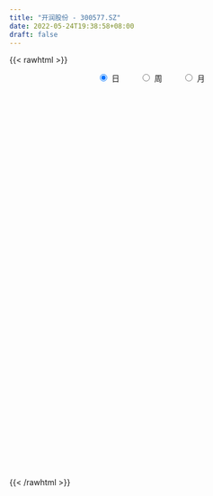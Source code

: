 ```yaml
---
title: "开润股份 - 300577.SZ"
date: 2022-05-24T19:38:58+08:00
draft: false
---
```

{{< rawhtml >}}
    <div style="text-align: center">
        <label style="padding: 1rem;"><input style="margin-right: .5rem" type="radio" name="period" value="D" checked onclick="period_change(this)">日</label>
        <label style="padding: 1rem;"><input style="margin-right: .5rem" type="radio" name="period" value="W" onclick="period_change(this)">周</label>
        <label style="padding: 1rem;"><input style="margin-right: .5rem" type="radio" name="period" value="M" onclick="period_change(this)">月</label>
    </div>
    <div id="chart" style="height: 700px;"></div> 
    <script type="text/javascript">
        const D_v = [7585.06,8819.28,12344.13,5731.2,8320.48,6552.4,7723.84,26641.29,33311.44,31618.81,19187.07,8111.61,7993.0,8360.25,9057.4,11951.02,8321.95,9959.53,5093.99,10176.5,8774.63,9589.0,7916.73,10916.17,7149.0,8002.38,13634.0,14962.74,9246.68,10042.72,14344.0,9645.78,11773.44,8401.17,7642.56,5463.0,6224.14,6938.27,7669.72,9024.32,7243.95,10447.21,14120.8,11384.78,27806.47,19469.58,17930.41,15533.0,16087.5,11007.14,13361.19,11259.35,13019.15,29250.2,15815.64,14730.25,23571.44,34383.41,27378.9,18985.36,25848.63,38640.32,17536.98,73856.51,44665.25,21880.71,21150.85,24260.21,17524.5,32572.56,41963.94,27578.64,54323.38,32141.54,17856.4,23225.58,31671.32,62201.47,48565.45,53982.33,36529.82,32714.14,23493.57,22741.51,29853.02,18465.63,19065.37,20681.47,18504.29,13772.67,10047.0,19296.6,28423.11,26421.58,16248.5,14876.13,20897.16,21118.29,27716.72,37132.52,45170.17,25765.67,24370.83,21724.93,16926.31,17388.44,12992.73,13544.6,9085.0,9374.68,26329.03,41027.92,45245.15,31989.41,18445.22,21222.04,16058.51,15211.43,11986.0,29558.91,16858.41,13073.44,13023.76,13311.36,16525.86,23818.06,13899.69,16522.26,15061.0,12914.56,17147.62,20412.17,39252.68,33702.1,29345.01,17522.56,13399.61,17193.45,14021.84,15817.46,14299.21,10562.8,12163.2,14948.8,15450.96,9624.18,8291.94,5919.19,6400.74,11344.51,23061.1,11216.94,10725.64,19552.29,11700.8,7966.84,11134.84,32155.18,19800.08,11548.25,15905.2,35076.52,27295.29,14238.67,8011.67,9924.82,13398.04,8379.0,15126.13,18009.0,10194.0,10023.2,15945.0,14414.22,14273.27,10923.0,14929.95,56227.8,33456.96,24511.2,31493.02,17698.61,15483.09,8388.0,9395.7,9349.89,9857.0,8181.0,12290.0,11736.0,10845.34,15080.72,11787.72,11011.13,27282.21,13339.2,8752.0,11400.0,11874.0,14264.0,15194.01,15846.72,20369.66,16467.0,17971.0,25691.0,14083.0,9655.0,10454.0,19855.26,10701.12,13077.0,15197.39,15142.55,17404.14,12972.35,14293.2,10318.0,31431.5,15558.0,33134.0,16273.0,35615.03,21272.2,21143.72,27360.16,22878.0,25540.0,18883.0,68310.07,154658.71,106671.86,82203.49,79396.0,80830.83,71123.36,52254.0,63442.56,58091.0,47340.56,56123.0,73638.8,44469.0,36026.0,29700.42,85793.48,60804.0,111037.69,74500.94,69231.28]
const D_histogram = [0.0,0.0171478063,-0.0048043319,-0.0285059429,-0.0151483222,-0.0268746631,-0.0530090017,-0.1108317746,-0.086123639,-0.0171355345,0.0741208335,0.096243424,0.0933429905,0.1078703298,0.0863266457,0.0947992501,0.0901546128,0.095833464,0.0940650498,0.0562364885,0.0289316423,-0.0395513202,-0.0848532514,-0.1558153963,-0.1953897669,-0.1980929392,-0.1196568627,-0.0484483178,-0.016662951,0.0092061208,-0.0051098238,-0.0068366014,-0.015244693,-0.0216214013,-0.0652700958,-0.0813418241,-0.0822918264,-0.0958626459,-0.0991832845,-0.1090808857,-0.1063789177,-0.0854681401,-0.0700002277,-0.0841221722,-0.0852259599,-0.1193995911,-0.1588354761,-0.2080748003,-0.2265799172,-0.2058278155,-0.1904449114,-0.1941158905,-0.2422797913,-0.2935559519,-0.2898189247,-0.2626232216,-0.2068730847,-0.1650327159,-0.1043717931,-0.0788907612,-0.0849120495,0.0008735309,0.0822669678,0.2062309905,0.2516297882,0.2524901495,0.2560847593,0.1987179049,0.1605791235,0.0946439499,0.0457979097,0.0458571062,0.1198575483,0.1830818646,0.1930624756,0.1974256837,0.1631277745,0.2521664278,0.2907378431,0.3186052791,0.3528928847,0.3796683281,0.3554321518,0.3347829943,0.3198924186,0.290155577,0.2660508008,0.2027373112,0.1349362473,0.0701218621,0.0340298601,-0.035213728,-0.0053778173,0.0097025697,-0.0203778877,-0.0331067867,-0.059106227,-0.0134300104,0.0039696995,0.092069803,0.1839174529,0.2039569247,0.1819402969,0.183442791,0.1538792072,0.1653934852,0.1576398203,0.0791442984,0.0112977611,-0.0386852016,-0.1519826341,-0.1499835552,-0.1003706977,-0.0583861841,-0.0513305644,-0.06514422,-0.0764876588,-0.1186990261,-0.1369311795,-0.0367575105,0.0009987551,0.0270076046,0.0518865384,0.0280479134,0.0188939878,0.0385262471,0.0195627973,0.0303264735,0.0150549785,0.0084820985,0.0076865706,-0.0577485414,-0.0025070257,-0.0066204392,0.0046248332,-0.0363683617,-0.0644757824,-0.1326640367,-0.1436015452,-0.1866778131,-0.2267927748,-0.2439247253,-0.2407300942,-0.2518555464,-0.2491012993,-0.2161643264,-0.1597997444,-0.1328231808,-0.1451613588,-0.1779727322,-0.093855318,-0.0542403051,-0.0572351278,-0.1057948252,-0.1112039189,-0.1139189292,-0.0953980716,0.0256624603,0.1190725208,0.1823255818,0.1961420142,0.2888439329,0.2697567249,0.2160877261,0.1717823894,0.1071972747,0.0509114681,-0.0305231207,-0.0506298381,-0.0949456747,-0.1391322756,-0.1748608392,-0.2042929284,-0.181821288,-0.1397063446,-0.1126957407,-0.1109893911,-0.2545295977,-0.2901879779,-0.2646319238,-0.2256951015,-0.1856417903,-0.1905994192,-0.1739351304,-0.1792954938,-0.147993055,-0.1352198296,-0.1337835799,-0.1194400218,-0.1313094598,-0.1044421853,-0.1208362422,-0.1051367757,-0.0954321401,-0.0438274542,0.0103742312,0.0282389635,0.0070112971,-0.0223056788,-0.0755268463,-0.1133270199,-0.1047602321,-0.0864871458,-0.1216033739,-0.1918940405,-0.1499212113,-0.1058127524,-0.0554168489,-0.0055101571,0.0663751627,0.1079115028,0.1305550412,0.1660376067,0.1626565729,0.152592046,0.1468145424,0.1322051287,0.1176299854,0.0971905062,0.0541418536,0.0169244363,-0.0236601244,-0.0463047635,-0.063432343,-0.0428743201,-0.0386044328,-0.0197905919,0.0033689119,0.0376031045,0.1139126245,0.3367786881,0.3525116493,0.2967780054,0.1914757678,0.1348552677,0.1318299679,0.1494916925,0.1309898168,0.1677120168,0.1824952954,0.1689350661,0.2208984506,0.2226349119,0.1948443593,0.1495595833,0.2114909414,0.2194702192,0.2686578941,0.2702839389,0.1718367502]
const D_fast = [0.0,0.0214347578,-0.0017184633,-0.0325465601,-0.0229760198,-0.0414210265,-0.0808076155,-0.1663383321,-0.1631611062,-0.0984568853,0.011329691,0.0575131375,0.0779484516,0.1194433734,0.1194813507,0.1516537676,0.1695477835,0.1991850007,0.2209328489,0.1971634098,0.1770914742,0.0987206816,0.0322054375,-0.0777105564,-0.1661323687,-0.2183587759,-0.1698369151,-0.1107404496,-0.0831208205,-0.0549502186,-0.0705436191,-0.073979547,-0.0861988119,-0.0979808705,-0.1579470889,-0.1943542733,-0.2158772322,-0.2534137131,-0.2815301729,-0.3186979956,-0.3425907569,-0.3430470144,-0.3450791589,-0.3802316464,-0.4026419241,-0.4666654531,-0.5458102071,-0.6470682314,-0.7222183276,-0.7529231798,-0.7851515036,-0.8373514552,-0.9460853039,-1.0707504525,-1.1394681564,-1.1779282588,-1.173896393,-1.1733142031,-1.1387462287,-1.1329878871,-1.1602371877,-1.0742332246,-0.9722730457,-0.7967512754,-0.6884450306,-0.6244621319,-0.5568463323,-0.5645337106,-0.5625277111,-0.6048018971,-0.64219846,-0.6306749869,-0.5267101578,-0.4177153753,-0.3594691454,-0.3057495163,-0.299265482,-0.1471852217,-0.0359293457,0.0715894101,0.1941002369,0.3157927623,0.380414624,0.443461215,0.508543744,0.5513457967,0.5937537206,0.5811245588,0.5470575567,0.4997736371,0.4721891002,0.3941420801,0.4226335364,0.4401395658,0.4049646365,0.3839590408,0.3431830437,0.3855017578,0.4038938926,0.5150114468,0.6528384599,0.7238671629,0.7473356093,0.7946988011,0.8036050192,0.8564676685,0.8881239587,0.8294145113,0.7643924143,0.7047381512,0.5534450601,0.5179482502,0.5424684334,0.5698564009,0.5640793795,0.533979669,0.5035143155,0.4316281916,0.3791632434,0.4701475347,0.5081534891,0.5409142398,0.5787648081,0.5619381615,0.5575077329,0.586771554,0.5726988035,0.5910440981,0.5795363477,0.5750839923,0.5762101071,0.4963378597,0.550952619,0.5451840957,0.5575855763,0.5075002911,0.4632739247,0.3619196613,0.3150817665,0.2253360453,0.1285228899,0.0504097581,-0.0065781344,-0.0806674732,-0.1401885509,-0.1612926596,-0.1448780136,-0.1511072453,-0.199735763,-0.2770403194,-0.2163867347,-0.1903317981,-0.2076354028,-0.2826438064,-0.3158538798,-0.3470486225,-0.3523772827,-0.2249011358,-0.1017229451,0.0071115114,0.0699634473,0.2348763492,0.2832283225,0.2835812552,0.2822215158,0.2444357198,0.2008777802,0.1118124113,0.0790482343,0.0109959791,-0.0679736907,-0.1474174641,-0.2279227855,-0.2509064671,-0.2437181097,-0.2448814411,-0.2709224392,-0.4780950453,-0.5863004199,-0.6269023468,-0.6443892998,-0.6507464362,-0.7033539199,-0.7301734137,-0.7803576506,-0.7860534755,-0.8070852075,-0.8390948527,-0.8546113001,-0.8993081031,-0.8985513748,-0.9451544923,-0.9557392198,-0.9698926192,-0.9292447968,-0.8724495537,-0.8475250805,-0.8669999226,-0.9018933182,-0.9739961972,-1.0401281258,-1.0577513961,-1.0611000962,-1.1266171678,-1.2448813445,-1.2403888181,-1.2227335473,-1.186191856,-1.1376627035,-1.0491835931,-0.9806693773,-0.9253870786,-0.8483951114,-0.811112002,-0.7830285174,-0.7521023854,-0.7336605169,-0.7188281639,-0.7149700165,-0.7444832057,-0.7774695139,-0.8239691057,-0.8581899357,-0.8911756009,-0.881336158,-0.886717379,-0.872851186,-0.8488494543,-0.8052144856,-0.7004268094,-0.3933660738,-0.2895052003,-0.2710443428,-0.3284776385,-0.3513843216,-0.3214521295,-0.2664174818,-0.2521719033,-0.173521699,-0.1131145965,-0.0844410593,0.0227469378,0.0801421271,0.1010626642,0.0931677841,0.2079718776,0.2708187101,0.3871708585,0.4563678881,0.4008798869]
const D_slow = [0.0,0.0042869516,0.0030858686,-0.0040406171,-0.0078276977,-0.0145463635,-0.0277986139,-0.0555065575,-0.0770374673,-0.0813213509,-0.0627911425,-0.0387302865,-0.0153945389,0.0115730436,0.033154705,0.0568545175,0.0793931707,0.1033515367,0.1268677991,0.1409269213,0.1481598319,0.1382720018,0.1170586889,0.0781048399,0.0292573982,-0.0202658366,-0.0501800523,-0.0622921318,-0.0664578695,-0.0641563393,-0.0654337953,-0.0671429456,-0.0709541189,-0.0763594692,-0.0926769932,-0.1130124492,-0.1335854058,-0.1575510673,-0.1823468884,-0.2096171098,-0.2362118392,-0.2575788743,-0.2750789312,-0.2961094742,-0.3174159642,-0.347265862,-0.386974731,-0.4389934311,-0.4956384104,-0.5470953643,-0.5947065921,-0.6432355648,-0.7038055126,-0.7771945006,-0.8496492317,-0.9153050371,-0.9670233083,-1.0082814873,-1.0343744356,-1.0540971259,-1.0753251382,-1.0751067555,-1.0545400136,-1.0029822659,-0.9400748189,-0.8769522815,-0.8129310917,-0.7632516154,-0.7231068346,-0.6994458471,-0.6879963697,-0.6765320931,-0.6465677061,-0.6007972399,-0.552531621,-0.5031752001,-0.4623932564,-0.3993516495,-0.3266671887,-0.247015869,-0.1587926478,-0.0638755658,0.0249824722,0.1086782207,0.1886513254,0.2611902197,0.3277029199,0.3783872476,0.4121213095,0.429651775,0.43815924,0.429355808,0.4280113537,0.4304369961,0.4253425242,0.4170658275,0.4022892708,0.3989317682,0.3999241931,0.4229416438,0.468921007,0.5199102382,0.5653953124,0.6112560102,0.649725812,0.6910741833,0.7304841383,0.7502702129,0.7530946532,0.7434233528,0.7054276943,0.6679318055,0.642839131,0.628242585,0.6154099439,0.5991238889,0.5800019742,0.5503272177,0.5160944228,0.5069050452,0.507154734,0.5139066351,0.5268782697,0.5338902481,0.5386137451,0.5482453068,0.5531360062,0.5607176245,0.5644813692,0.5666018938,0.5685235365,0.5540864011,0.5534596447,0.5518045349,0.5529607432,0.5438686528,0.5277497071,0.494583698,0.4586833117,0.4120138584,0.3553156647,0.2943344834,0.2341519598,0.1711880732,0.1089127484,0.0548716668,0.0149217307,-0.0182840645,-0.0545744042,-0.0990675872,-0.1225314167,-0.136091493,-0.150400275,-0.1768489812,-0.204649961,-0.2331296933,-0.2569792112,-0.2505635961,-0.2207954659,-0.1752140704,-0.1261785669,-0.0539675837,0.0134715976,0.0674935291,0.1104391264,0.1372384451,0.1499663121,0.142335532,0.1296780724,0.1059416538,0.0711585849,0.0274433751,-0.023629857,-0.069085179,-0.1040117652,-0.1321857004,-0.1599330481,-0.2235654476,-0.296112442,-0.362270423,-0.4186941983,-0.4651046459,-0.5127545007,-0.5562382833,-0.6010621568,-0.6380604205,-0.6718653779,-0.7053112729,-0.7351712783,-0.7679986433,-0.7941091896,-0.8243182501,-0.8506024441,-0.8744604791,-0.8854173426,-0.8828237848,-0.875764044,-0.8740112197,-0.8795876394,-0.898469351,-0.9268011059,-0.952991164,-0.9746129504,-1.0050137939,-1.052987304,-1.0904676068,-1.1169207949,-1.1307750071,-1.1321525464,-1.1155587557,-1.08858088,-1.0559421198,-1.0144327181,-0.9737685749,-0.9356205634,-0.8989169278,-0.8658656456,-0.8364581493,-0.8121605227,-0.7986250593,-0.7943939502,-0.8003089813,-0.8118851722,-0.827743258,-0.838461838,-0.8481129462,-0.8530605941,-0.8522183662,-0.8428175901,-0.8143394339,-0.7301447619,-0.6420168496,-0.5678223482,-0.5199534063,-0.4862395893,-0.4532820974,-0.4159091742,-0.3831617201,-0.3412337159,-0.295609892,-0.2533761255,-0.1981515128,-0.1424927848,-0.093781695,-0.0563917992,-0.0035190638,0.051348491,0.1185129645,0.1860839492,0.2290431367]
const D_data = [['2021-05-13', 21.9106, 21.821, 21.7115, 22.2988],['2021-05-14', 21.8906, 22.0897, 21.6517, 22.1992],['2021-05-17', 22.0101, 21.592, 21.2734, 22.0101],['2021-05-18', 21.7214, 21.4327, 21.3033, 21.7413],['2021-05-19', 21.4029, 21.8508, 21.2038, 22.3087],['2021-05-20', 21.8807, 21.5223, 21.5024, 21.9205],['2021-05-21', 21.4725, 21.2038, 21.154, 21.7115],['2021-05-24', 21.0644, 20.5069, 20.3377, 21.3133],['2021-05-25', 20.6065, 21.363, 20.1884, 21.4029],['2021-05-26', 21.2635, 22.1196, 20.9051, 22.3287],['2021-05-27', 21.9603, 22.8463, 21.6119, 22.9459],['2021-05-28', 22.697, 22.3486, 22.2888, 22.7169],['2021-05-31', 21.9504, 22.1594, 21.9504, 22.5974],['2021-06-01', 22.16, 22.49, 22.11, 22.76],['2021-06-02', 22.87, 22.1, 22.02, 22.95],['2021-06-03', 22.21, 22.52, 22.2, 23.5],['2021-06-04', 22.52, 22.45, 22.23, 22.94],['2021-06-07', 22.11, 22.67, 22.11, 23.11],['2021-06-08', 22.53, 22.68, 22.4, 22.99],['2021-06-09', 22.5, 22.2, 22.08, 22.83],['2021-06-10', 22.15, 22.21, 21.93, 22.37],['2021-06-11', 22.05, 21.45, 21.45, 22.29],['2021-06-15', 21.67, 21.4, 21.11, 21.68],['2021-06-16', 21.25, 20.68, 20.43, 21.54],['2021-06-17', 20.88, 20.64, 20.42, 20.98],['2021-06-18', 20.87, 20.83, 20.33, 20.88],['2021-06-21', 20.95, 21.92, 20.7, 21.95],['2021-06-22', 21.93, 22.16, 21.72, 22.5],['2021-06-23', 22.16, 21.91, 21.83, 22.3],['2021-06-24', 21.69, 21.98, 21.63, 22.41],['2021-06-25', 22.0, 21.5, 21.49, 22.28],['2021-06-28', 21.41, 21.6, 21.29, 21.87],['2021-06-29', 21.5, 21.47, 21.4, 21.89],['2021-06-30', 21.48, 21.43, 21.25, 22.09],['2021-07-01', 21.67, 20.78, 20.78, 21.68],['2021-07-02', 20.78, 20.89, 20.52, 21.08],['2021-07-05', 20.96, 20.95, 20.48, 21.18],['2021-07-06', 20.4, 20.66, 20.35, 21.01],['2021-07-07', 20.62, 20.64, 20.49, 21.09],['2021-07-08', 20.66, 20.41, 20.27, 20.88],['2021-07-09', 20.35, 20.43, 20.23, 20.65],['2021-07-12', 20.44, 20.61, 20.3, 20.8],['2021-07-13', 20.69, 20.54, 20.4, 21.11],['2021-07-14', 20.79, 20.07, 19.99, 20.79],['2021-07-15', 20.07, 20.08, 18.9, 20.35],['2021-07-16', 20.01, 19.44, 18.95, 20.09],['2021-07-19', 19.26, 19.01, 18.31, 19.49],['2021-07-20', 18.77, 18.44, 18.14, 19.07],['2021-07-21', 18.43, 18.4, 18.2, 18.82],['2021-07-22', 18.28, 18.65, 18.13, 18.85],['2021-07-23', 18.66, 18.44, 18.26, 19.18],['2021-07-26', 18.39, 17.99, 17.55, 18.48],['2021-07-27', 17.9, 17.02, 17.02, 17.99],['2021-07-28', 17.05, 16.39, 16.22, 17.24],['2021-07-29', 16.55, 16.6, 16.5, 17.2],['2021-07-30', 16.79, 16.63, 16.48, 16.92],['2021-08-02', 16.6, 16.89, 16.04, 17.01],['2021-08-03', 16.98, 16.69, 16.56, 17.12],['2021-08-04', 16.83, 16.95, 16.6, 17.65],['2021-08-05', 16.8, 16.52, 16.38, 16.97],['2021-08-06', 16.59, 15.96, 15.51, 16.59],['2021-08-09', 15.89, 17.14, 15.81, 17.27],['2021-08-10', 17.31, 17.42, 16.98, 17.49],['2021-08-11', 18.3, 18.48, 18.16, 19.8],['2021-08-12', 18.48, 18.0, 17.71, 18.88],['2021-08-13', 18.0, 17.64, 17.55, 18.0],['2021-08-16', 17.61, 17.77, 17.4, 18.04],['2021-08-17', 17.74, 16.93, 16.8, 17.86],['2021-08-18', 16.95, 16.95, 16.55, 17.25],['2021-08-19', 16.81, 16.32, 16.2, 17.17],['2021-08-20', 16.4, 16.18, 15.76, 16.69],['2021-08-23', 16.1, 16.6, 16.1, 16.75],['2021-08-24', 16.65, 17.7, 16.52, 18.18],['2021-08-25', 17.95, 17.97, 17.48, 18.1],['2021-08-26', 17.86, 17.57, 17.52, 18.0],['2021-08-27', 17.57, 17.62, 17.08, 17.76],['2021-08-30', 17.61, 17.13, 16.83, 17.62],['2021-08-31', 17.1, 18.93, 17.0, 19.7],['2021-09-01', 18.94, 18.81, 18.32, 19.28],['2021-09-02', 18.78, 19.06, 18.63, 20.33],['2021-09-03', 19.19, 19.55, 19.19, 20.0],['2021-09-06', 19.53, 19.9, 19.18, 20.13],['2021-09-07', 19.93, 19.56, 19.42, 20.0],['2021-09-08', 19.56, 19.77, 19.3, 19.93],['2021-09-09', 19.69, 20.03, 19.45, 20.68],['2021-09-10', 19.91, 20.0, 19.51, 20.43],['2021-09-13', 20.03, 20.19, 19.25, 20.3],['2021-09-14', 20.19, 19.7, 19.65, 20.34],['2021-09-15', 19.81, 19.48, 19.3, 19.95],['2021-09-16', 19.65, 19.3, 19.18, 19.89],['2021-09-17', 19.68, 19.49, 19.18, 19.68],['2021-09-22', 19.3, 18.85, 18.77, 19.69],['2021-09-23', 19.18, 20.03, 19.04, 20.49],['2021-09-24', 19.85, 20.03, 19.22, 20.3],['2021-09-27', 19.99, 19.48, 19.44, 20.17],['2021-09-28', 19.4, 19.62, 19.02, 19.72],['2021-09-29', 19.36, 19.37, 19.16, 20.59],['2021-09-30', 19.33, 20.35, 19.33, 20.49],['2021-10-08', 20.5, 20.22, 19.93, 20.98],['2021-10-11', 20.49, 21.49, 19.98, 21.56],['2021-10-12', 21.19, 22.2, 20.6, 22.2],['2021-10-13', 21.9, 21.83, 21.68, 23.0],['2021-10-14', 21.75, 21.53, 21.12, 21.98],['2021-10-15', 21.38, 22.0, 21.1, 22.57],['2021-10-18', 22.16, 21.76, 21.19, 22.25],['2021-10-19', 21.68, 22.45, 21.47, 22.55],['2021-10-20', 22.21, 22.45, 22.06, 22.7],['2021-10-21', 22.26, 21.53, 21.43, 22.56],['2021-10-22', 21.55, 21.41, 20.96, 21.79],['2021-10-25', 21.3, 21.41, 20.9, 21.5],['2021-10-26', 21.4, 20.2, 19.5, 21.4],['2021-10-27', 20.25, 21.32, 20.25, 22.9],['2021-10-28', 20.69, 22.05, 19.63, 22.45],['2021-10-29', 21.79, 22.23, 21.68, 23.18],['2021-11-01', 22.15, 21.97, 21.56, 22.43],['2021-11-02', 21.97, 21.73, 21.57, 22.77],['2021-11-03', 21.62, 21.72, 21.0, 21.86],['2021-11-04', 21.62, 21.19, 21.03, 21.75],['2021-11-05', 21.01, 21.3, 20.75, 21.58],['2021-11-08', 21.3, 23.01, 21.3, 23.08],['2021-11-09', 22.79, 22.66, 22.23, 22.95],['2021-11-10', 22.81, 22.77, 22.34, 22.99],['2021-11-11', 22.62, 23.0, 22.51, 23.01],['2021-11-12', 22.97, 22.5, 22.32, 22.97],['2021-11-15', 22.41, 22.69, 22.2, 22.97],['2021-11-16', 22.69, 23.18, 22.58, 23.84],['2021-11-17', 23.0, 22.8, 22.45, 23.1],['2021-11-18', 22.78, 23.25, 22.5, 23.52],['2021-11-19', 23.16, 23.01, 23.0, 23.67],['2021-11-22', 23.03, 23.15, 22.65, 23.45],['2021-11-23', 22.81, 23.29, 22.78, 23.79],['2021-11-24', 23.18, 22.36, 22.23, 23.47],['2021-11-25', 22.2, 23.9, 21.83, 23.98],['2021-11-26', 23.7, 23.37, 23.32, 24.95],['2021-11-29', 23.23, 23.66, 22.4, 23.94],['2021-11-30', 23.99, 22.99, 22.99, 23.99],['2021-12-01', 23.0, 23.0, 22.48, 23.32],['2021-12-02', 23.01, 22.23, 22.04, 23.59],['2021-12-03', 22.38, 22.69, 21.85, 22.78],['2021-12-06', 22.69, 22.07, 21.88, 23.4],['2021-12-07', 21.75, 21.77, 21.53, 22.34],['2021-12-08', 21.77, 21.76, 21.68, 22.26],['2021-12-09', 21.86, 21.82, 21.53, 21.95],['2021-12-10', 21.76, 21.45, 21.45, 22.28],['2021-12-13', 21.49, 21.42, 20.8, 21.8],['2021-12-14', 21.31, 21.72, 21.1, 21.79],['2021-12-15', 21.67, 22.11, 21.46, 22.25],['2021-12-16', 21.89, 21.85, 21.8, 22.24],['2021-12-17', 21.76, 21.28, 21.26, 22.08],['2021-12-20', 21.03, 20.76, 20.68, 21.45],['2021-12-21', 20.98, 22.24, 20.81, 22.5],['2021-12-22', 21.96, 21.94, 21.82, 22.31],['2021-12-23', 22.0, 21.44, 21.2, 22.28],['2021-12-24', 21.58, 20.64, 20.52, 21.65],['2021-12-27', 20.98, 20.92, 20.5, 21.3],['2021-12-28', 20.7, 20.81, 20.52, 21.29],['2021-12-29', 20.98, 21.0, 20.7, 21.18],['2021-12-30', 20.85, 22.6, 20.85, 22.65],['2021-12-31', 22.46, 22.86, 22.05, 22.98],['2022-01-04', 22.86, 23.0, 22.4, 23.15],['2022-01-05', 23.0, 22.72, 22.64, 23.79],['2022-01-06', 22.99, 24.18, 22.82, 24.41],['2022-01-07', 24.4, 23.2, 23.0, 24.5],['2022-01-10', 22.72, 22.77, 22.51, 23.35],['2022-01-11', 22.7, 22.79, 22.65, 23.15],['2022-01-12', 22.79, 22.37, 22.37, 22.94],['2022-01-13', 22.35, 22.23, 21.94, 23.17],['2022-01-14', 22.11, 21.57, 21.44, 22.18],['2022-01-17', 21.79, 22.05, 21.57, 22.28],['2022-01-18', 21.65, 21.53, 21.08, 22.38],['2022-01-19', 21.58, 21.21, 21.15, 21.69],['2022-01-20', 21.11, 20.98, 20.93, 21.68],['2022-01-21', 21.6, 20.73, 20.68, 22.0],['2022-01-24', 21.11, 21.2, 20.56, 21.66],['2022-01-25', 21.27, 21.48, 20.61, 21.84],['2022-01-26', 21.38, 21.36, 20.72, 21.48],['2022-01-27', 21.15, 21.01, 20.55, 21.9],['2022-01-28', 19.99, 18.63, 17.72, 20.21],['2022-02-07', 18.58, 19.24, 18.03, 19.36],['2022-02-08', 19.24, 19.71, 19.08, 20.16],['2022-02-09', 19.47, 19.8, 18.92, 20.77],['2022-02-10', 19.85, 19.8, 19.46, 20.25],['2022-02-11', 19.71, 19.11, 18.9, 19.71],['2022-02-14', 19.0, 19.19, 18.91, 19.39],['2022-02-15', 19.17, 18.72, 18.5, 19.17],['2022-02-16', 18.8, 19.03, 18.72, 19.5],['2022-02-17', 18.95, 18.71, 18.59, 18.97],['2022-02-18', 18.61, 18.4, 18.29, 18.61],['2022-02-21', 18.47, 18.4, 18.3, 18.71],['2022-02-22', 18.46, 17.87, 17.73, 18.46],['2022-02-23', 17.9, 18.19, 17.87, 18.37],['2022-02-24', 18.18, 17.47, 17.26, 18.31],['2022-02-25', 17.7, 17.66, 17.54, 18.28],['2022-02-28', 17.68, 17.45, 17.19, 17.75],['2022-03-01', 17.5, 17.96, 17.36, 18.76],['2022-03-02', 17.77, 18.14, 17.56, 18.22],['2022-03-03', 18.2, 17.77, 17.7, 18.21],['2022-03-04', 17.77, 17.16, 17.14, 17.77],['2022-03-07', 17.13, 16.79, 16.55, 17.25],['2022-03-08', 16.79, 16.1, 16.0, 17.0],['2022-03-09', 16.2, 15.84, 15.15, 16.27],['2022-03-10', 15.99, 16.12, 15.79, 16.34],['2022-03-11', 15.93, 16.1, 15.46, 16.1],['2022-03-14', 16.26, 15.16, 15.09, 16.26],['2022-03-15', 15.16, 14.16, 14.16, 15.25],['2022-03-16', 14.5, 15.2, 14.41, 15.4],['2022-03-17', 15.45, 15.2, 15.12, 15.6],['2022-03-18', 15.12, 15.31, 15.1, 15.46],['2022-03-21', 15.3, 15.39, 15.0, 15.48],['2022-03-22', 15.33, 15.86, 15.25, 16.2],['2022-03-23', 15.76, 15.7, 15.53, 16.14],['2022-03-24', 15.6, 15.58, 15.34, 15.97],['2022-03-25', 15.71, 15.87, 15.59, 16.21],['2022-03-28', 15.98, 15.46, 15.28, 15.98],['2022-03-29', 15.6, 15.33, 15.31, 15.89],['2022-03-30', 15.54, 15.33, 15.21, 15.54],['2022-03-31', 15.44, 15.15, 15.11, 15.78],['2022-04-01', 15.22, 15.05, 14.76, 15.22],['2022-04-06', 14.99, 14.85, 14.65, 15.44],['2022-04-07', 14.78, 14.34, 14.28, 14.85],['2022-04-08', 14.6, 14.11, 13.78, 14.64],['2022-04-11', 14.18, 13.74, 13.6, 14.18],['2022-04-12', 13.73, 13.65, 13.21, 13.89],['2022-04-13', 13.97, 13.45, 13.39, 13.97],['2022-04-14', 13.5, 13.77, 13.42, 14.0],['2022-04-15', 13.7, 13.48, 13.29, 13.82],['2022-04-18', 13.5, 13.58, 13.06, 13.78],['2022-04-19', 13.58, 13.62, 13.47, 14.08],['2022-04-20', 13.6, 13.81, 13.57, 14.03],['2022-04-21', 13.81, 14.58, 13.8, 15.44],['2022-04-22', 14.42, 17.3, 14.35, 17.5],['2022-04-25', 16.3, 15.53, 14.83, 16.39],['2022-04-26', 15.05, 14.7, 14.41, 15.8],['2022-04-27', 14.8, 13.76, 12.8, 14.8],['2022-04-28', 13.3, 13.99, 12.74, 14.65],['2022-04-29', 13.75, 14.54, 13.69, 15.09],['2022-05-05', 14.27, 14.89, 14.11, 15.26],['2022-05-06', 14.62, 14.49, 14.44, 15.75],['2022-05-09', 14.59, 15.3, 14.49, 15.45],['2022-05-10', 15.07, 15.26, 14.82, 15.55],['2022-05-11', 15.35, 15.01, 14.93, 15.76],['2022-05-12', 14.88, 16.06, 14.81, 16.35],['2022-05-13', 16.1, 15.73, 15.51, 16.45],['2022-05-16', 15.63, 15.44, 15.17, 15.95],['2022-05-17', 15.28, 15.15, 14.77, 15.5],['2022-05-18', 15.01, 16.68, 14.88, 16.68],['2022-05-19', 16.3, 16.37, 15.9, 16.56],['2022-05-20', 16.37, 17.25, 16.11, 18.98],['2022-05-23', 17.2, 17.03, 16.85, 17.5],['2022-05-24', 17.07, 15.72, 15.72, 17.17]]
const W_v = [60344.77,58232.02,26441.4,42253.42,29553.58,21341.35,18880.29,30513.41,34991.43,31294.51,26017.33,43348.14,45431.64,39473.78,57668.62,62406.27,37502.24,32287.96,20080.47,13026.77,19433.9,11918.0,16028.45,16221.17,14195.89,36427.28,19898.68,25637.07,16687.25,20897.57,5158.65,3757.42,23969.25,21924.2,13327.55,15275.04,14930.9,14663.71,29230.99,31924.96,25715.85,12033.87,20172.7,37155.92,22137.92,26539.89,46902.07,36513.6,35046.94,30633.32,23707.39,32152.35,34461.01,28848.14,34518.11,28316.46,21663.03,19887.6,24628.44,25209.76,25639.0,26151.03,22879.46,30171.24,22512.56,23758.9,32205.18,19798.96,18083.57,23057.44,14924.34,10125.71,9808.33,14219.88,18076.32,17719.38,24646.36,47350.61,23631.89,15923.21,20373.94,27634.63,50612.86,66647.32,50122.74,82787.79,82032.15,109862.13,169440.43,65154.3,44667.36,17959.05,44707.27,36331.68,37488.52,40475.89,25565.96,43307.18,63733.65,27853.87,36857.88,30386.77,23659.97,23827.71,20110.57,30144.71,17301.54,24541.82,39716.26,33283.73,26801.46,38497.45,74201.77,9204.51,45409.86,27186.11,31869.66,47090.26,77355.16,42474.6,35712.05,28512.12,37002.83,28220.89,69408.62,70669.11,42254.65,63629.74,40475.48,74239.75,138563.78,67341.43,91664.3,82144.3,73073.74,86158.58,96104.47,67283.6,59923.78,58015.35,73630.09,107592.31,68420.3,38629.65,73358.7,116619.41,99250.12,68419.2,54223.49,73160.36,35891.69,88052.73,206134.9,155698.98,215276.15,121047.91,111556.98,91118.14,76188.18,85254.46,117373.75,146764.02,118518.52,168831.37,71584.82,17732.97,251684.24,211228.18,138704.13,104885.34,99304.87,63917.23,60107.46,48763.07,53030.65,39495.0,50983.31,39718.88,60996.99,58214.24,50056.53,56031.01,46120.21,25207.14,26644.88,59542.09,52111.74,54810.27,126006.21,87926.72,68162.0,49567.22,35209.42,36993.08,90092.93,20146.82,38724.6,40672.05,118870.22,45683.62,43593.65,33984.28,62230.14,42925.95,37100.4,83228.84,73919.24,84074.59,130167.74,196579.77,137472.06,155125.54,232950.39,127267.87,82070.8,74141.29,73140.08,27716.72,154164.12,69937.08,153966.19,82923.2,85825.88,85826.87,123429.13,91482.47,67791.47,45687.01,75900.48,82757.74,89825.26,53952.2,69297.33,110768.24,122642.88,45171.59,61739.78,71784.54,77548.39,83867.0,69284.77,70130.24,80123.5,121664.11,290269.78,420225.54,115696.56,279662.36,323361.59,143732.22]
const W_histogram = [0.0,-0.061928661,-0.0907452852,-0.0476892309,-0.0873326944,-0.030403702,-0.0592008356,0.0383939402,0.1240682631,0.0934743189,0.1048131676,0.2727722132,0.3718608859,0.4540965606,0.6352375536,0.7846235202,0.8669108361,0.5696260766,0.3542011523,0.2750197078,0.21935031,0.195795006,0.2422197653,0.2286188339,0.2548253957,0.3503021211,0.3995425576,0.2680945563,0.1573669859,-0.1760434661,-0.3305349634,-0.3751740346,-0.1866696532,-0.069556455,-0.0365663849,-0.1035276892,0.051381798,0.1916901858,0.3515840199,0.3287780376,0.4114446707,0.5229436503,0.6499956216,0.6165190042,0.6106026862,0.4202937869,0.2328449469,0.0118311945,-0.3242860696,-0.3287622685,-0.5337084211,-0.4134711374,-0.4236154866,-0.5001539407,-0.8231594955,-0.9441971084,-1.2130837326,-1.2867835809,-1.2766200822,-1.2630804467,-1.304350825,-1.1711263526,-0.9164900342,-0.9422108386,-0.777361203,-0.6011695946,-0.2138413363,-0.0308867073,0.1804398468,0.2383563242,0.2455828724,0.2377003061,0.2680121381,0.0446648823,-0.0280360536,-0.1401327831,-0.2015671438,-0.1728629088,-0.1403369545,-0.1269161562,0.0577190464,0.2461669726,0.3831751944,0.2969276145,0.3216877185,0.5887907122,0.5365960084,0.5888485189,0.7031106652,0.6430391586,0.4797919278,0.4372767087,0.2742333452,0.1311314614,-0.1349203509,-0.2872862792,-0.4230164906,-0.3972760843,-0.1935854409,0.0361186861,0.2409029142,0.2713903619,0.2884646672,0.2677484589,0.178274947,-0.0158062973,-0.1115131862,-0.0858914838,-0.0872173487,-0.0488651935,-0.029930426,-0.0525531534,-0.1290184682,-0.1729299158,-0.1526234565,-0.191470731,-0.1516899001,-0.2693229501,-0.143567132,-0.1435350243,-0.1707458199,-0.2549658561,-0.1516720792,-0.1117797521,0.0111604553,0.1961227296,0.4262747779,0.669174441,0.7647431124,0.6378487746,0.434925248,0.2730644884,0.264366108,0.0542002653,0.0791133103,-0.2074918651,-0.5599835356,-0.7170306345,-0.8777245229,-0.9562640709,-0.9371600467,-0.9145539147,-0.8641814179,-0.7154664383,-0.6150258641,-0.3424794637,-0.1608937143,0.0490732146,0.096721082,0.1428374076,0.1553840766,0.2831051887,0.3714860868,0.2988522714,0.4765748758,0.6718441941,0.8066232738,0.7363996007,0.5657373816,0.4369734952,0.376441261,0.1500731395,0.1069982936,0.1782887444,0.2199105628,0.2923479109,0.7169827832,0.5761209817,0.2831910664,0.177749848,0.1962215408,0.1562567211,0.0077136521,-0.1210747538,-0.3422562299,-0.5194050317,-0.7201006987,-0.8115844839,-0.8889614223,-0.9615802664,-0.8644808436,-0.9690714094,-0.9973526701,-0.8774801291,-0.6798359477,-0.5261137701,-0.3222857175,-0.307920101,0.0342516487,0.2100144748,0.259715048,0.3593393869,0.3476309313,0.3472791595,0.1931794668,0.0882039567,-0.0010054381,-0.1010599538,-0.0728420923,-0.0321261451,-0.0559265902,-0.0945388212,-0.0578704162,-0.0574944967,-0.0701820192,-0.1240557559,-0.201275492,-0.3403136222,-0.4372819353,-0.3518302989,-0.3561064602,-0.2305152396,0.0016866869,0.1940837429,0.2897387924,0.3860916042,0.4629109195,0.4936870058,0.6147572803,0.6334264792,0.6754731965,0.6167478794,0.6324650122,0.6485416086,0.6529499411,0.5819551643,0.4303565577,0.3034881122,0.1680846933,0.216565209,0.2572883797,0.1647074111,0.0434677907,-0.1698882645,-0.2647598571,-0.355733937,-0.4405998601,-0.5008680414,-0.5771557893,-0.6409389373,-0.6059261506,-0.5975127621,-0.612508672,-0.6202114592,-0.3375370743,-0.3068290744,-0.2620132928,-0.1277823768,0.0736157946,0.1117438156]
const W_fast = [0.0,-0.0774108262,-0.1289137718,-0.0977800252,-0.1592566622,-0.1099285954,-0.1535259379,-0.0463326771,0.0703587117,0.0631333471,0.1006754878,0.3368275867,0.5288814809,0.7246412957,1.0645916771,1.4101335237,1.7091485486,1.5542703083,1.4273956721,1.4169691545,1.4161373342,1.4415307817,1.5485104824,1.5920642594,1.6819771701,1.8650294259,2.0141555017,1.9497311395,1.8783453156,1.500923997,1.2637987589,1.125366179,1.2672031472,1.3669272316,1.3907757054,1.2979324789,1.4656874156,1.6539183498,1.9017081889,1.961096716,2.1466245168,2.3888594089,2.6784102856,2.7990634193,2.9457977729,2.8605623203,2.731324717,2.5132687633,2.0960799817,2.0094132157,1.6710399578,1.6879094572,1.5718612363,1.370284297,0.8414888683,0.4844019784,-0.087755579,-0.4831513226,-0.7921428444,-1.0943733206,-1.4617314051,-1.6212885208,-1.595774711,-1.8570482251,-1.8865388902,-1.8606396804,-1.5267717562,-1.3515388041,-1.0951022882,-0.9775967298,-0.9089744635,-0.8574319533,-0.7601170868,-0.972298122,-1.0520080714,-1.1991379966,-1.3109641433,-1.3254756354,-1.3280339198,-1.3463421605,-1.1472771964,-0.897287527,-0.6644855066,-0.6765011828,-0.5713191493,-0.1570184774,-0.0750641792,0.124400461,0.4144402736,0.5151285567,0.4718293078,0.5386332659,0.4441482387,0.3338292203,0.0340473202,-0.1901401779,-0.4316245119,-0.5052031267,-0.3499088435,-0.111175045,0.1538349116,0.2521699498,0.3413604219,0.3875813283,0.3426765532,0.1446437345,0.0210585491,0.0252073805,0.0020771785,0.0282130354,0.0396651963,0.0039041805,-0.1048157513,-0.1919596778,-0.2098090827,-0.29652404,-0.2946656841,-0.4796294716,-0.3897654364,-0.4256170848,-0.4955143355,-0.6434758357,-0.5781000785,-0.5661526895,-0.4404223683,-0.2064294116,0.1302913312,0.5404846046,0.8272390541,0.8598069099,0.7656146954,0.6720200578,0.7294132044,0.532797428,0.5774888006,0.2390106589,-0.2534768955,-0.589781653,-0.9699066721,-1.2875122378,-1.5026982253,-1.7087305719,-1.8744034296,-1.9045550596,-1.9578709514,-1.770944417,-1.6295820962,-1.4073468636,-1.3355187257,-1.2536930482,-1.2023003601,-1.0038029507,-0.8225505309,-0.8204712785,-0.5236049551,-0.1603745883,0.1760603098,0.2899365369,0.2607086632,0.2411881506,0.2747662316,0.085916395,0.0695911225,0.1854537594,0.2820532185,0.4275775443,1.0314581125,1.0346265563,0.8124944077,0.7514906513,0.8190177293,0.8181170898,0.6715024339,0.5124453396,0.205699806,-0.1013002538,-0.4820210954,-0.7764010016,-1.0760182956,-1.3890322063,-1.5080529944,-1.8549114125,-2.1325308408,-2.232028332,-2.2043431376,-2.1821494025,-2.0588927792,-2.121507188,-1.7707725261,-1.5425060813,-1.4278767461,-1.2384175604,-1.1632182833,-1.0767502651,-1.1825550912,-1.265479612,-1.3549403664,-1.4802598706,-1.4702525321,-1.4375681212,-1.4753502139,-1.5375971501,-1.5153963492,-1.5293940538,-1.5596270811,-1.6445147568,-1.7720533659,-1.9961699017,-2.2024586986,-2.2049646369,-2.2982674132,-2.2303050025,-1.9976814044,-1.7567634126,-1.5886736651,-1.3957979521,-1.2032509069,-1.0490530692,-0.7742934747,-0.597267656,-0.3863526395,-0.2908909868,-0.117057601,0.0611543976,0.2288002154,0.3032942296,0.2592847624,0.208288345,0.1149060994,0.2175279173,0.322573183,0.2711690671,0.1607963944,-0.0950317269,-0.2560932838,-0.4360008479,-0.631016736,-0.8165019277,-1.0370786229,-1.2610965052,-1.3775652563,-1.5185300583,-1.6866531361,-1.8494087881,-1.6511186718,-1.6971179405,-1.7178054821,-1.6155201603,-1.3957180402,-1.3296540653]
const W_slow = [0.0,-0.0154821652,-0.0381684866,-0.0500907943,-0.0719239679,-0.0795248934,-0.0943251023,-0.0847266172,-0.0537095515,-0.0303409717,-0.0041376798,0.0640553735,0.157020595,0.2705447351,0.4293541235,0.6255100035,0.8422377126,0.9846442317,1.0731945198,1.1419494467,1.1967870242,1.2457357757,1.306290717,1.3634454255,1.4271517745,1.5147273047,1.6146129441,1.6816365832,1.7209783297,1.6769674632,1.5943337223,1.5005402136,1.4538728003,1.4364836866,1.4273420904,1.4014601681,1.4143056176,1.462228164,1.550124169,1.6323186784,1.7351798461,1.8659157586,2.028414664,2.1825444151,2.3351950867,2.4402685334,2.4984797701,2.5014375687,2.4203660513,2.3381754842,2.2047483789,2.1013805946,1.9954767229,1.8704382377,1.6646483639,1.4285990868,1.1253281536,0.8036322584,0.4844772378,0.1687071261,-0.1573805801,-0.4501621683,-0.6792846768,-0.9148373865,-1.1091776872,-1.2594700859,-1.3129304199,-1.3206520968,-1.275542135,-1.215953054,-1.1545573359,-1.0951322594,-1.0281292249,-1.0169630043,-1.0239720177,-1.0590052135,-1.1093969994,-1.1526127266,-1.1876969653,-1.2194260043,-1.2049962427,-1.1434544996,-1.047660701,-0.9734287974,-0.8930068677,-0.7458091897,-0.6116601876,-0.4644480579,-0.2886703916,-0.1279106019,-0.00796262,0.1013565572,0.1699148935,0.2026977588,0.1689676711,0.0971461013,-0.0086080213,-0.1079270424,-0.1563234026,-0.1472937311,-0.0870680026,-0.0192204121,0.0528957547,0.1198328694,0.1644016062,0.1604500319,0.1325717353,0.1110988644,0.0892945272,0.0770782288,0.0695956223,0.056457334,0.0242027169,-0.019029762,-0.0571856262,-0.1050533089,-0.142975784,-0.2103065215,-0.2461983045,-0.2820820605,-0.3247685155,-0.3885099796,-0.4264279994,-0.4543729374,-0.4515828236,-0.4025521412,-0.2959834467,-0.1286898364,0.0624959417,0.2219581353,0.3306894473,0.3989555694,0.4650470964,0.4785971627,0.4983754903,0.446502524,0.3065066401,0.1272489815,-0.0921821492,-0.3312481669,-0.5655381786,-0.7941766573,-1.0102220117,-1.1890886213,-1.3428450873,-1.4284649533,-1.4686883818,-1.4564200782,-1.4322398077,-1.3965304558,-1.3576844366,-1.2869081395,-1.1940366178,-1.1193235499,-1.000179831,-0.8322187824,-0.630562964,-0.4464630638,-0.3050287184,-0.1957853446,-0.1016750294,-0.0641567445,-0.0374071711,0.007165015,0.0621426557,0.1352296334,0.3144753292,0.4585055746,0.5293033413,0.5737408033,0.6227961885,0.6618603687,0.6637887818,0.6335200933,0.5479560359,0.4181047779,0.2380796033,0.0351834823,-0.1870568733,-0.4274519399,-0.6435721508,-0.8858400031,-1.1351781707,-1.3545482029,-1.5245071899,-1.6560356324,-1.7366070617,-1.813587087,-1.8050241748,-1.7525205561,-1.6875917941,-1.5977569474,-1.5108492145,-1.4240294247,-1.375734558,-1.3536835688,-1.3539349283,-1.3791999168,-1.3974104398,-1.4054419761,-1.4194236237,-1.443058329,-1.457525933,-1.4718995572,-1.489445062,-1.5204590009,-1.5707778739,-1.6558562795,-1.7651767633,-1.853134338,-1.9421609531,-1.999789763,-1.9993680912,-1.9508471555,-1.8784124574,-1.7818895564,-1.6661618265,-1.542740075,-1.389050755,-1.2306941352,-1.061825836,-0.9076388662,-0.7495226131,-0.587387211,-0.4241497257,-0.2786609346,-0.1710717952,-0.0951997672,-0.0531785939,0.0009627084,0.0652848033,0.1064616561,0.1173286037,0.0748565376,0.0086665733,-0.0802669109,-0.1904168759,-0.3156338863,-0.4599228336,-0.6201575679,-0.7716391056,-0.9210172961,-1.0741444641,-1.2291973289,-1.3135815975,-1.3902888661,-1.4557921893,-1.4877377835,-1.4693338348,-1.4413978809]
const W_data = [['2017-07-14', 30.9063, 26.812, 26.1687, 31.1026],['2017-07-21', 27.0246, 25.8416, 23.988, 27.0246],['2017-07-28', 25.569, 25.9452, 24.7512, 26.3758],['2017-08-04', 27.1009, 26.8229, 26.6484, 28.4312],['2017-08-11', 26.6484, 25.7325, 25.4872, 28.0768],['2017-08-18', 25.678, 26.9319, 25.5145, 27.6352],['2017-08-25', 26.8883, 25.8852, 25.3618, 27.1718],['2017-09-01', 25.8961, 27.6352, 25.6835, 27.9841],['2017-09-08', 27.6952, 28.0386, 26.7575, 28.7528],['2017-09-15', 28.0386, 26.812, 26.305, 28.4039],['2017-09-22', 26.7684, 27.3626, 26.7139, 28.0495],['2017-09-29', 27.3517, 29.9686, 27.1936, 30.2521],['2017-10-13', 30.4756, 30.1049, 28.3003, 30.9008],['2017-10-20', 30.0177, 30.7482, 28.9545, 31.0099],['2017-10-27', 30.8136, 33.1906, 30.6392, 33.6976],['2017-11-03', 33.1906, 34.3355, 32.9071, 37.4975],['2017-11-10', 34.3082, 34.8916, 32.9889, 35.5894],['2017-11-17', 35.7093, 30.2575, 29.9849, 35.8729],['2017-11-24', 30.1758, 30.4102, 29.9904, 32.3401],['2017-12-01', 30.3393, 31.7295, 29.7123, 32.1111],['2017-12-08', 30.5628, 32.0239, 29.7233, 32.6563],['2017-12-15', 32.0185, 32.5527, 31.9585, 33.4414],['2017-12-22', 32.1657, 33.8503, 31.4297, 33.943],['2017-12-29', 34.2537, 33.5668, 32.6018, 34.4009],['2018-01-05', 34.3464, 34.4936, 34.0738, 36.2981],['2018-01-12', 34.281, 36.1455, 33.4795, 38.7951],['2018-01-19', 36.5271, 36.4835, 35.1914, 37.2795],['2018-01-26', 35.9547, 34.499, 34.3464, 37.1541],['2018-02-02', 34.499, 34.5154, 33.6158, 36.0964],['2018-02-09', 33.2887, 30.7536, 29.9904, 34.8916],['2018-02-14', 31.0644, 31.7023, 30.8191, 32.6945],['2018-02-23', 31.615, 32.4764, 31.615, 32.9398],['2018-03-02', 32.9289, 35.7748, 32.2147, 37.2795],['2018-03-09', 35.9819, 35.8129, 34.8916, 37.3449],['2018-03-16', 36.4671, 35.3277, 34.4445, 36.9196],['2018-03-23', 35.3277, 34.1283, 32.1384, 36.5271],['2018-03-30', 33.2615, 37.3285, 33.2615, 37.3449],['2018-04-04', 37.563, 38.2499, 37.0505, 40.8886],['2018-04-13', 38.2499, 39.7437, 36.7997, 40.7795],['2018-04-20', 39.1712, 38.3262, 38.1627, 41.968],['2018-04-27', 38.1954, 40.3488, 36.3581, 41.3629],['2018-05-04', 41.0576, 41.8699, 40.3434, 43.0747],['2018-05-11', 41.9789, 43.4618, 40.0108, 44.514],['2018-05-18', 42.6905, 42.5131, 41.4983, 44.8285],['2018-05-25', 42.8186, 43.5674, 41.725, 44.7299],['2018-06-01', 43.5674, 41.4786, 40.3949, 44.3063],['2018-06-08', 41.4392, 41.1043, 39.9023, 45.3211],['2018-06-15', 40.5919, 40.0303, 38.4342, 42.8186],['2018-06-22', 39.4096, 37.3012, 35.9613, 39.4096],['2018-06-29', 37.8135, 40.6116, 37.449, 40.7791],['2018-07-06', 40.2865, 37.5081, 36.6116, 40.7693],['2018-07-13', 37.9318, 41.2816, 36.779, 41.8727],['2018-07-20', 41.2914, 39.9023, 39.2717, 41.7742],['2018-07-27', 40.0008, 38.7397, 37.5377, 40.5427],['2018-08-03', 39.2619, 34.2864, 32.7001, 39.4096],['2018-08-10', 34.4736, 35.1238, 32.5425, 35.7248],['2018-08-17', 35.1632, 31.5277, 31.311, 35.8037],['2018-08-24', 31.3307, 32.178, 30.838, 33.6952],['2018-08-31', 32.5031, 32.1189, 31.5277, 35.4096],['2018-09-07', 31.8134, 31.2518, 30.0893, 32.513],['2018-09-14', 30.838, 29.4587, 28.6508, 31.439],['2018-09-21', 29.439, 30.8577, 27.7444, 31.0942],['2018-09-28', 31.1632, 32.513, 30.1779, 32.8578],['2018-10-12', 32.0203, 28.7592, 26.099, 32.3159],['2018-10-19', 28.7592, 30.6903, 27.7641, 31.173],['2018-10-26', 30.6903, 31.0351, 30.6508, 33.6755],['2018-11-02', 30.976, 34.7002, 30.3947, 35.4293],['2018-11-09', 34.5327, 33.3997, 33.1041, 35.3702],['2018-11-16', 33.1632, 34.7002, 33.0745, 35.3899],['2018-11-23', 34.5327, 33.4982, 33.1632, 37.784],['2018-11-30', 33.1829, 33.0647, 31.242, 33.6361],['2018-12-07', 34.0401, 32.907, 32.8676, 34.8775],['2018-12-14', 33.311, 33.4982, 32.3356, 34.4637],['2018-12-21', 32.5327, 29.774, 29.1828, 33.3504],['2018-12-28', 29.4193, 30.7198, 29.4193, 31.577],['2019-01-04', 31.4982, 29.508, 28.7789, 31.4982],['2019-01-11', 29.3306, 29.3799, 29.0745, 31.0942],['2019-01-18', 29.7149, 30.109, 26.9463, 30.4439],['2019-01-25', 30.0006, 30.0301, 28.6311, 30.907],['2019-02-01', 30.0991, 29.636, 28.9365, 30.8085],['2019-02-15', 29.6558, 32.1189, 29.5868, 32.907],['2019-02-22', 32.1977, 33.1337, 32.1977, 34.513],['2019-03-01', 33.1337, 33.4686, 32.2568, 34.5623],['2019-03-08', 33.7642, 30.9366, 30.9366, 34.4342],['2019-03-15', 30.5622, 32.2765, 30.5622, 32.9563],['2019-03-22', 32.2075, 36.3554, 31.9317, 36.4539],['2019-03-29', 35.5573, 33.2913, 31.7051, 36.4342],['2019-04-04', 33.2814, 34.9761, 32.4637, 36.3455],['2019-04-12', 35.0746, 36.6707, 34.1977, 38.8973],['2019-04-19', 36.8579, 35.1435, 34.4046, 37.3209],['2019-04-26', 34.9859, 33.6854, 33.6263, 35.5672],['2019-04-30', 33.6066, 35.0155, 33.6066, 35.1337],['2019-05-10', 34.1977, 33.2519, 31.5179, 34.444],['2019-05-17', 32.8085, 32.8604, 31.6262, 34.0202],['2019-05-24', 32.8604, 30.2336, 29.738, 32.8604],['2019-05-31', 30.3327, 30.3724, 29.2423, 31.2447],['2019-06-06', 30.3724, 29.5199, 29.1333, 30.6202],['2019-06-14', 29.5199, 30.9076, 29.3414, 31.4628],['2019-06-21', 30.9473, 33.5048, 29.9362, 34.6943],['2019-06-28', 33.4056, 34.9223, 33.1776, 35.3882],['2019-07-05', 34.9322, 35.8838, 34.4861, 36.5579],['2019-07-12', 36.0721, 34.5357, 32.5135, 36.0721],['2019-07-19', 34.5952, 34.724, 34.0004, 36.5281],['2019-07-26', 34.6943, 34.4762, 33.5147, 36.5777],['2019-08-02', 34.4762, 33.5147, 32.9199, 35.1899],['2019-08-09', 33.3164, 31.5222, 31.4528, 33.7823],['2019-08-16', 31.9683, 31.9386, 30.7887, 32.5135],['2019-08-23', 31.8989, 33.2074, 31.8989, 33.9905],['2019-08-30', 32.801, 32.8803, 31.8394, 35.6855],['2019-09-06', 32.7316, 33.4354, 32.6424, 34.5555],['2019-09-12', 33.8616, 33.3263, 32.7117, 34.04],['2019-09-20', 33.5642, 32.7712, 32.0972, 33.9607],['2019-09-27', 32.5333, 31.7601, 31.096, 34.2284],['2019-09-30', 31.7601, 31.7205, 31.2942, 31.9782],['2019-10-11', 31.8196, 32.3252, 30.64, 32.8109],['2019-10-18', 32.6919, 31.3835, 31.3339, 32.6919],['2019-10-25', 31.661, 32.2161, 30.7292, 33.1776],['2019-11-01', 32.117, 29.8371, 29.4406, 32.117],['2019-11-08', 29.8668, 32.7117, 29.7479, 33.1776],['2019-11-15', 33.3362, 31.324, 30.977, 33.3362],['2019-11-22', 31.3636, 30.7391, 30.64, 32.2756],['2019-11-29', 31.1158, 29.5, 29.2423, 31.1158],['2019-12-06', 29.3117, 31.6808, 29.3117, 32.0377],['2019-12-13', 31.6808, 31.1059, 30.6202, 31.9584],['2019-12-20', 31.2248, 32.4838, 30.7094, 34.0995],['2019-12-27', 33.1182, 34.1193, 31.9584, 35.18],['2020-01-03', 33.703, 36.0127, 33.4155, 36.8057],['2020-01-10', 35.5963, 37.8663, 35.3882, 38.9171],['2020-01-17', 38.0051, 37.5095, 37.0832, 38.6494],['2020-01-23', 37.5293, 35.2196, 34.3176, 38.4413],['2020-02-07', 31.7007, 33.8418, 31.5123, 34.0698],['2020-02-14', 33.2074, 33.703, 33.1182, 34.1986],['2020-02-21', 33.5543, 35.4377, 33.4849, 36.7561],['2020-02-28', 35.8838, 32.5135, 32.454, 35.8838],['2020-03-06', 32.7117, 35.0809, 32.6225, 35.3485],['2020-03-13', 34.6844, 30.4814, 29.6388, 34.6844],['2020-03-20', 30.4814, 27.6662, 27.3193, 31.1059],['2020-03-27', 27.2994, 28.2511, 25.9513, 28.9449],['2020-04-03', 27.6563, 26.7047, 25.7927, 28.0825],['2020-04-10', 27.2598, 26.3181, 26.1198, 27.6365],['2020-04-17', 26.2586, 26.556, 25.1781, 27.7356],['2020-04-24', 26.7741, 25.872, 25.7432, 28.5385],['2020-04-30', 25.872, 25.5746, 23.8399, 25.9612],['2020-05-08', 24.9997, 26.556, 24.9997, 26.665],['2020-05-15', 26.7047, 25.9117, 25.6738, 27.6563],['2020-05-22', 25.872, 28.4989, 25.5746, 29.5992],['2020-05-29', 29.0681, 28.1821, 27.2862, 29.6554],['2020-06-05', 28.7197, 29.3468, 28.421, 30.193],['2020-06-12', 29.5459, 27.8635, 27.1468, 29.735],['2020-06-19', 28.0129, 27.993, 26.9577, 28.4907],['2020-06-24', 28.0129, 27.6545, 27.4653, 28.421],['2020-07-03', 27.4853, 29.4663, 26.45, 29.4663],['2020-07-10', 29.3169, 29.6455, 27.9133, 30.8102],['2020-07-17', 29.6654, 27.7739, 27.4753, 31.278],['2020-07-24', 27.983, 31.3577, 27.4753, 33.7867],['2020-07-31', 32.831, 32.9206, 30.9794, 33.7867],['2020-08-07', 32.9305, 33.5477, 32.5025, 35.5885],['2020-08-14', 33.5477, 31.6961, 30.5613, 35.031],['2020-08-21', 31.3875, 30.2527, 30.0436, 32.4029],['2020-08-28', 30.5613, 30.3323, 28.8789, 31.5369],['2020-09-04', 30.1034, 30.9794, 29.1975, 32.3532],['2020-09-11', 30.8699, 28.3215, 27.7043, 32.6916],['2020-09-18', 28.3911, 29.9839, 28.1622, 31.3577],['2020-09-25', 29.8645, 31.6066, 29.3966, 33.5975],['2020-09-30', 31.7658, 31.7061, 29.9939, 32.8409],['2020-10-09', 32.174, 32.6219, 31.8056, 32.8708],['2020-10-16', 32.8509, 38.8238, 31.6663, 42.3677],['2020-10-23', 38.8039, 33.0799, 32.4228, 39.1025],['2020-10-30', 32.612, 30.412, 30.3622, 33.5378],['2020-11-06', 30.6708, 31.945, 29.4762, 33.5179],['2020-11-13', 32.0247, 33.498, 32.0247, 35.1405],['2020-11-20', 33.7667, 32.9405, 31.7758, 35.1106],['2020-11-27', 33.05, 31.2283, 30.4617, 33.4283],['2020-12-04', 31.1685, 30.7703, 30.4617, 32.0346],['2020-12-11', 31.0789, 28.5604, 28.3812, 31.0789],['2020-12-18', 28.8292, 27.754, 27.5848, 29.8346],['2020-12-25', 27.7441, 25.9821, 25.0264, 28.1323],['2020-12-31', 25.8825, 25.9622, 25.0463, 27.2165],['2021-01-08', 25.8825, 24.9866, 24.2599, 27.4454],['2021-01-15', 24.5884, 23.8517, 23.1051, 24.9866],['2021-01-22', 23.5133, 25.2355, 23.5133, 25.9323],['2021-01-29', 25.1061, 21.8409, 21.602, 25.2255],['2021-02-05', 21.8409, 21.5024, 21.3033, 23.4436],['2021-02-10', 21.5223, 22.6771, 21.2436, 22.7567],['2021-02-19', 22.7965, 23.6825, 22.4979, 24.2798],['2021-02-26', 23.4735, 23.3739, 23.2744, 25.2753],['2021-03-05', 23.364, 24.3893, 22.8164, 25.3848],['2021-03-12', 24.7676, 22.0997, 21.9504, 24.7676],['2021-03-19', 22.0798, 26.8083, 21.8608, 27.6246],['2021-03-26', 26.9178, 25.9721, 25.1359, 28.0129],['2021-04-02', 25.6137, 24.9468, 24.0409, 25.6337],['2021-04-09', 25.0364, 25.992, 24.887, 26.5395],['2021-04-16', 25.992, 24.897, 24.3097, 26.002],['2021-04-23', 24.9866, 25.0762, 24.8472, 26.2608],['2021-04-30', 24.9966, 22.7468, 22.0798, 25.8626],['2021-05-07', 22.7468, 22.5775, 22.4282, 23.2744],['2021-05-14', 22.4481, 22.0897, 21.6119, 22.7866],['2021-05-21', 22.0101, 21.2038, 21.154, 22.3087],['2021-05-28', 21.0644, 22.3486, 20.1884, 22.9459],['2021-06-04', 21.9504, 22.45, 21.9504, 23.5],['2021-06-11', 22.11, 21.45, 21.45, 23.11],['2021-06-18', 21.67, 20.83, 20.33, 21.68],['2021-06-25', 20.95, 21.5, 20.7, 22.5],['2021-07-02', 21.41, 20.89, 20.52, 22.09],['2021-07-09', 20.96, 20.43, 20.23, 21.18],['2021-07-16', 20.44, 19.44, 18.9, 21.11],['2021-07-23', 19.26, 18.44, 18.13, 19.49],['2021-07-30', 18.39, 16.63, 16.22, 18.48],['2021-08-06', 16.6, 15.96, 15.51, 17.65],['2021-08-13', 15.89, 17.64, 15.81, 19.8],['2021-08-20', 17.61, 16.18, 15.76, 18.04],['2021-08-27', 16.1, 17.62, 16.1, 18.18],['2021-09-03', 17.61, 19.55, 16.83, 20.33],['2021-09-10', 19.53, 20.0, 19.18, 20.68],['2021-09-17', 20.03, 19.49, 19.18, 20.34],['2021-09-24', 19.3, 20.03, 18.77, 20.49],['2021-09-30', 19.99, 20.35, 19.02, 20.59],['2021-10-08', 20.5, 20.22, 19.93, 20.98],['2021-10-15', 20.49, 22.0, 19.98, 23.0],['2021-10-22', 22.16, 21.41, 20.96, 22.7],['2021-10-29', 21.3, 22.23, 19.5, 23.18],['2021-11-05', 22.15, 21.3, 20.75, 22.77],['2021-11-12', 21.3, 22.5, 21.3, 23.08],['2021-11-19', 22.41, 23.01, 22.2, 23.84],['2021-11-26', 23.03, 23.37, 21.83, 24.95],['2021-12-03', 23.23, 22.69, 21.85, 23.99],['2021-12-10', 22.69, 21.45, 21.45, 23.4],['2021-12-17', 21.49, 21.28, 20.8, 22.25],['2021-12-24', 21.03, 20.64, 20.52, 22.5],['2021-12-31', 20.98, 22.86, 20.5, 22.98],['2022-01-07', 22.86, 23.2, 22.4, 24.5],['2022-01-14', 22.72, 21.57, 21.44, 23.35],['2022-01-21', 21.79, 20.73, 20.68, 22.38],['2022-01-28', 21.11, 18.63, 17.72, 21.9],['2022-02-11', 18.58, 19.11, 18.03, 20.77],['2022-02-18', 19.0, 18.4, 18.29, 19.5],['2022-02-25', 18.47, 17.66, 17.26, 18.71],['2022-03-04', 17.68, 17.16, 17.14, 18.76],['2022-03-11', 17.13, 16.1, 15.15, 17.25],['2022-03-18', 16.26, 15.31, 14.16, 16.26],['2022-03-25', 15.3, 15.87, 15.0, 16.21],['2022-04-01', 15.98, 15.05, 14.76, 15.98],['2022-04-08', 14.99, 14.11, 13.78, 15.44],['2022-04-15', 14.18, 13.48, 13.21, 14.18],['2022-04-22', 13.5, 17.3, 13.06, 17.5],['2022-04-29', 16.3, 14.54, 12.74, 16.39],['2022-05-06', 14.27, 14.49, 14.11, 15.75],['2022-05-13', 14.59, 15.73, 14.49, 16.45],['2022-05-20', 15.63, 17.25, 14.77, 18.98],['2022-05-27', 17.2, 15.72, 15.72, 17.5]]
const M_v = [539.04,557452.9099999999,244699.72,232438.16,153412.01,187524.44,206915.55,209725.63,118419.1,142042.21,171662.13,134330.07,65487.07,106273.02,44057.39,81756.34,101535.51,111111.54,156024.69,130089.6,118092.93,99879.25,96281.97,88230.22,52230.24,125003.14,98632.34,285847.4,407083.27,159003.36,160460.66,123725.37,122821.86,181988.92,143493.13,192116.69,222219.73,203681.34,379713.8099999999,355322.3800000001,334879.84,327857.8800000001,262299.74,755605.67,381972.2399999999,605217.9999999999,619349.52,340251.1,219954.71,225298.77,157514.32,369927.34,230952.25,226406.69,207319.08,291428.63,713217.8999999999,495697.6399999998,405784.11,424872.65,316751.6,323843.03,240565.38,351285.81,922600.9299999999,862452.73]
const M_histogram = [0.0,0.4000154986,0.6396223137,0.769858036,1.0590026353,1.3730986027,1.5269491465,1.3099520478,1.0943595748,1.0422363654,1.322902774,1.1114568516,1.0287596663,0.957772061,0.7888441193,0.8282728864,0.9675502243,1.0958505319,0.9674291508,0.636103606,-0.0315707959,-0.4663012746,-0.6884234771,-0.8646696452,-1.117903982,-1.3494974133,-1.2027172938,-1.0720923858,-0.8516235203,-0.9908047335,-0.7591775115,-0.6458863098,-0.6415970839,-0.6980663731,-0.8222282699,-0.9057882641,-0.5797883919,-0.3361143213,-0.3496199309,-0.7322080776,-1.0030514088,-0.9602312135,-0.9724062627,-0.5435311917,-0.4540982003,-0.2443657958,-0.1818569603,-0.1153848832,-0.3666581768,-0.7656001498,-0.8735956185,-0.8360472011,-0.8540862428,-0.8481762636,-0.8346942559,-1.0750467419,-1.0063424343,-0.8013947954,-0.4906135037,-0.2001469736,0.0060183766,-0.1131282867,-0.2350266357,-0.4231996855,-0.534231682,-0.4756414397]
const M_fast = [0.0,0.5000193732,0.8995317668,1.222231998,1.7761272561,2.4334978742,2.9690857047,3.0795766179,3.1375740387,3.3460099205,3.9574020226,4.0238203132,4.1983130444,4.3667684544,4.3950515425,4.6415485313,5.0227134253,5.4249763658,5.5384122724,5.3661126291,4.6905455282,4.1392397309,3.7450116591,3.3525980797,2.8198877474,2.2509199628,2.0970207588,1.9596225703,1.9671855558,1.5803031592,1.6221360033,1.5739556276,1.4178455825,1.1868597,0.8571407357,0.5471336755,0.7281864498,0.8878319401,0.7869213477,0.2212811817,-0.3003250018,-0.4975626099,-0.7528392247,-0.4598469517,-0.4839385104,-0.3352975548,-0.3182529594,-0.2806271031,-0.6235649409,-1.2139069513,-1.5403013247,-1.7117647076,-1.94332531,-2.1494593967,-2.344650953,-2.8537651244,-3.0366464253,-3.0320474854,-2.8439195696,-2.6034897829,-2.3958198386,-2.5432485735,-2.7239035815,-3.0178765526,-3.2624664696,-3.3227865872]
const M_slow = [0.0,0.1000038746,0.2599094531,0.4523739621,0.7171246209,1.0603992716,1.4421365582,1.7696245701,2.0432144638,2.3037735552,2.6344992487,2.9123634616,3.1695533781,3.4089963934,3.6062074232,3.8132756448,4.0551632009,4.3291258339,4.5709831216,4.7300090231,4.7221163241,4.6055410055,4.4334351362,4.2172677249,3.9377917294,3.6004173761,3.2997380526,3.0317149562,2.8188090761,2.5711078927,2.3813135148,2.2198419374,2.0594426664,1.8849260731,1.6793690056,1.4529219396,1.3079748417,1.2239462613,1.1365412786,0.9534892592,0.702726407,0.4626686036,0.219567038,0.08368424,-0.02984031,-0.090931759,-0.1363959991,-0.1652422199,-0.2569067641,-0.4483068016,-0.6667057062,-0.8757175065,-1.0892390672,-1.3012831331,-1.5099566971,-1.7787183825,-2.0303039911,-2.2306526899,-2.3533060659,-2.4033428093,-2.4018382151,-2.4301202868,-2.4888769457,-2.5946768671,-2.7282347876,-2.8471451475]
const M_data = [['2016-12-30', 7.0783, 16.5512, 7.0783, 16.5512],['2017-01-26', 18.2078, 22.8193, 18.2078, 24.3283],['2017-02-28', 22.8313, 22.988, 21.6084, 26.1687],['2017-03-31', 22.9759, 23.238, 22.1627, 26.3554],['2017-04-28', 23.0392, 27.1867, 22.6114, 27.9428],['2017-05-31', 27.1867, 30.241, 26.8886, 33.7892],['2017-06-30', 29.8494, 30.8463, 25.7598, 32.7108],['2017-07-31', 30.6119, 27.3953, 23.988, 31.6314],['2017-08-31', 27.5316, 27.4771, 25.3618, 28.2022],['2017-09-29', 27.4826, 29.9686, 26.305, 30.2521],['2017-10-31', 30.4756, 36.0637, 28.3003, 37.4975],['2017-11-30', 36.1455, 31.4569, 29.7123, 36.5271],['2017-12-29', 31.4406, 33.5668, 29.7233, 34.4009],['2018-01-31', 34.3464, 34.5645, 33.4795, 38.7951],['2018-02-28', 34.5645, 33.8884, 29.9904, 34.8916],['2018-03-30', 33.9102, 37.3285, 32.1384, 37.3449],['2018-04-27', 37.563, 40.3488, 36.3581, 41.968],['2018-05-31', 41.0576, 42.3654, 40.0108, 44.8285],['2018-06-29', 42.3654, 40.6116, 35.9613, 45.3211],['2018-07-31', 40.2865, 38.1288, 36.6116, 41.8727],['2018-08-31', 38.1682, 32.1189, 30.838, 38.2273],['2018-09-28', 31.8134, 32.513, 27.7444, 32.8578],['2018-10-31', 32.0203, 33.577, 26.099, 35.4293],['2018-11-30', 34.0499, 33.0647, 31.242, 37.784],['2018-12-28', 34.0401, 30.7198, 29.1828, 34.8775],['2019-01-31', 31.4982, 29.2222, 26.9463, 31.4982],['2019-02-28', 29.4686, 33.2026, 29.1828, 34.5623],['2019-03-29', 33.1534, 33.2913, 30.5622, 36.4539],['2019-04-30', 33.2814, 35.0155, 32.4637, 38.8973],['2019-05-31', 34.1977, 30.3724, 29.2423, 34.444],['2019-06-28', 30.3724, 34.9223, 29.1333, 35.3882],['2019-07-31', 34.9322, 34.1392, 32.5135, 36.5777],['2019-08-30', 33.7724, 32.8803, 30.7887, 35.6855],['2019-09-30', 32.7316, 31.7205, 31.096, 34.5555],['2019-10-31', 31.8196, 30.0254, 29.7776, 33.1776],['2019-11-29', 29.7578, 29.5, 29.2423, 33.3362],['2019-12-31', 29.3117, 34.8925, 29.3117, 35.18],['2020-01-23', 34.8925, 35.2196, 34.3176, 38.9171],['2020-02-28', 31.7007, 32.5135, 31.5123, 36.7561],['2020-03-31', 32.7117, 26.5263, 25.9513, 35.3485],['2020-04-30', 26.4172, 25.5746, 23.8399, 28.5385],['2020-05-29', 24.9997, 28.1821, 24.9997, 29.6554],['2020-06-30', 28.7197, 26.8481, 26.45, 30.193],['2020-07-31', 26.7785, 32.9206, 26.4898, 33.7867],['2020-08-31', 32.9305, 29.6753, 28.8789, 35.5885],['2020-09-30', 29.8744, 31.7061, 27.7043, 33.5975],['2020-10-30', 32.174, 30.412, 30.3622, 42.3677],['2020-11-30', 30.6708, 30.6708, 29.4762, 35.1405],['2020-12-31', 30.6708, 25.9622, 25.0264, 32.0346],['2021-01-29', 25.8825, 21.8409, 21.602, 27.4454],['2021-02-26', 21.8409, 23.3739, 21.2436, 25.2753],['2021-03-31', 23.364, 24.2101, 21.8608, 28.0129],['2021-04-30', 24.2101, 22.7468, 22.0798, 26.5395],['2021-05-31', 22.7468, 22.1594, 20.1884, 23.2744],['2021-06-30', 22.16, 21.43, 20.33, 23.5],['2021-07-30', 21.67, 16.63, 16.22, 21.68],['2021-08-31', 16.6, 18.93, 15.51, 19.8],['2021-09-30', 18.94, 20.35, 18.32, 20.68],['2021-10-29', 20.5, 22.23, 19.5, 23.18],['2021-11-30', 22.15, 22.99, 20.75, 24.95],['2021-12-31', 23.0, 22.86, 20.5, 23.59],['2022-01-28', 22.86, 18.63, 17.72, 24.5],['2022-02-28', 18.58, 17.45, 17.19, 20.77],['2022-03-31', 17.5, 15.15, 14.16, 18.76],['2022-04-29', 15.22, 14.54, 12.74, 17.5],['2022-05-31', 14.27, 15.72, 14.11, 18.98]]
        const D_a = [null,null,null,null,null,null,null,null,20.1884,null,null,null,null,null,null,23.5,null,null,null,null,null,null,null,null,null,20.33,null,null,null,null,null,null,null,22.09,null,null,null,null,null,null,null,null,null,null,null,null,null,null,null,null,null,null,null,null,null,null,null,null,null,null,15.51,null,null,null,null,null,null,null,null,null,null,null,null,null,null,null,null,null,null,null,null,null,null,null,20.68,null,null,null,null,null,null,18.77,null,null,null,null,null,null,null,null,null,23.0,null,null,null,null,null,null,null,null,19.5,null,null,null,null,null,null,null,null,null,null,null,null,null,null,23.84,null,null,null,null,null,null,21.83,null,null,null,null,null,null,23.4,null,null,null,null,null,null,null,null,null,null,null,null,null,null,20.5,null,null,null,null,null,null,null,24.5,null,null,null,null,null,null,null,null,null,null,null,null,null,null,17.72,null,null,null,null,null,null,null,19.5,null,null,null,null,null,null,null,null,null,null,null,null,null,null,null,null,null,null,14.16,null,null,null,null,null,null,null,16.21,null,null,null,null,null,null,null,null,null,null,null,null,null,13.06,null,null,null,17.5,null,null,null,null,null,null,null,null,null,null,null,null,null,14.77,null,null,null,null,null]
const W_a = [null,23.988,null,null,null,null,null,null,null,null,null,null,null,null,null,null,null,null,null,null,null,null,null,null,null,38.7951,null,null,null,null,null,null,null,null,null,32.1384,null,null,null,null,null,null,null,44.8285,null,null,null,null,null,null,null,null,null,null,null,null,null,null,null,null,null,null,null,26.099,null,null,null,null,null,37.784,null,null,null,null,null,null,null,26.9463,null,null,null,null,null,null,null,null,null,null,38.8973,null,null,null,null,null,null,null,29.1333,null,null,null,null,null,null,36.5777,null,null,null,null,null,null,null,null,null,null,null,null,null,null,null,null,null,29.2423,null,null,null,null,null,38.9171,null,null,null,null,null,null,null,null,null,null,null,null,null,null,23.8399,null,null,null,null,null,null,null,null,null,null,null,null,null,35.5885,null,null,null,null,null,28.1622,null,null,null,null,null,null,null,35.1405,null,null,null,null,null,null,null,null,null,null,null,null,21.2436,null,null,null,null,null,28.0129,null,null,null,null,null,null,null,null,20.1884,null,null,null,22.5,null,null,null,null,null,15.51,null,null,null,null,null,null,null,null,null,null,null,null,null,null,null,24.95,null,null,null,null,null,null,null,null,null,null,null,null,null,null,null,null,null,null,null,null,12.74,null,null,null,null]
const M_a = [null,null,null,null,null,null,null,null,null,null,null,null,null,null,null,null,null,null,45.3211,null,null,null,null,null,null,26.9463,null,null,null,null,null,null,null,null,null,null,null,38.9171,null,null,null,null,null,null,null,null,null,null,null,null,null,null,null,null,null,null,null,null,null,null,null,null,null,null,12.74,null]
        const D_b = [[{ coord: ['2021-05-25', 22.09] }, { coord: ['2022-01-07', 20.33] }],[{ coord: ['2022-03-15', 16.21] }, { coord: ['2022-04-22', 14.16] }]]
const W_b = [[{ coord: ['2017-07-21', 38.7951] }, { coord: ['2020-11-13', 32.1384] }],[{ coord: ['2021-02-10', 22.5] }, { coord: ['2021-11-26', 21.2436] }]]
const M_b = [[{ coord: ['2018-06-29', 38.9171] }, { coord: ['2022-04-29', 26.9463] }]]
    </script>
{{< /rawhtml >}}